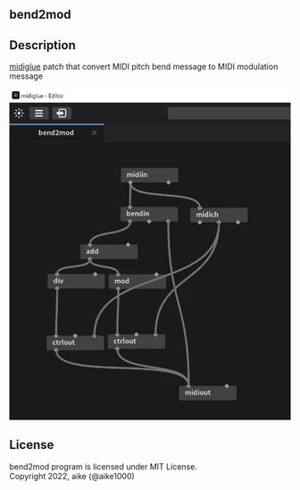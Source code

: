 bend2mod
---

## Description

[midiglue](https://sigboost.audio/midiglue/) patch that convert MIDI pitch bend message to MIDI modulation message

![screenshot](bend2mod.png)

## License
bend2mod program is licensed under MIT License.  
Copyright 2022, aike (@aike1000)  
